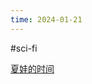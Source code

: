 ```yaml
---
time: 2024-01-21
---
```

#sci-fi 

[夏娃的时间](https://movie.douban.com/subject/3142767/?from=subject-page)
